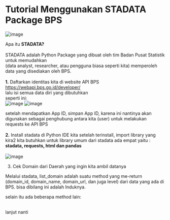 # Tutorial Menggunakan STADATA Package BPS
![image](https://github.com/syaerulid/stadata_bps_tutor/assets/119069839/4311c297-6062-42d1-ab5d-8819fe533db7)

Apa itu **STADATA?**
<br><br>
STADATA adalah Python Package yang dibuat oleh tim Badan Pusat Statistik untuk memudahkan <br>(data analyst, researcher, atau pengguna biasa seperti kita) memperoleh data yang disediakan oleh BPS.
<br><br>
**1.** Daftarkan identitas kita di website API BPS<br>
https://webapi.bps.go.id/developer/<br>
lalu isi semua data diri yang dibutuhkan<br>
seperti ini:<br>
![image](https://github.com/syaerulid/stadata_bps_tutor/assets/119069839/c5c5e579-e378-461e-9bf8-969a39387e94)
![image](https://github.com/syaerulid/stadata_bps_tutor/assets/119069839/7eb48869-0bdb-4dc1-a378-d70711d6f8af)

setelah mendapatkan App ID, simpan App ID, karena ini nantinya akan digunakan sebagai penghubung antara kita (user) untuk melakukan requests ke API BPS
<br><br>
**2.** Install stadata di Python IDE kita
setelah terinstall, import library yang kira2 kita butuhkan
untuk library umum dari stadata ada empat yaitu :<br>
**stadata, requests, html dan pandas**
<br><br>
![image](https://github.com/syaerulid/stadata_bps_tutor/assets/119069839/7b6d16dc-2eab-4f04-b2e2-edcbdf823ab6)

3. Cek Domain dari Daerah yang ingin kita ambil datanya

Melalui stadata, list_domain adalah suatu method yang me-return  
(domain_id, domain_name, domain_url, dan juga level)
dari data yang ada di BPS. bisa dibilang ini adalah Induknya.

selain itu ada beberapa method lain:
<br><br>

lanjut nanti
